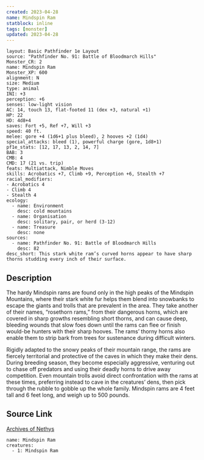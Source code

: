 ```yaml
---
created: 2023-04-28
name: Mindspin Ram
statblock: inline
tags: [monster]
updated: 2023-04-28
---
```

```statblock
layout: Basic Pathfinder 1e Layout
source: "Pathfinder No. 91: Battle of Bloodmarch Hills"
Monster_CR: 2
name: Mindspin Ram
Monster_XP: 600
alignment: N
size: Medium
type: animal
INI: +3
perception: +6
senses: low-light vision
AC: 14, touch 13, flat-footed 11 (dex +3, natural +1)
HP: 22
HD: 4d8+4
saves: Fort +5, Ref +7, Will +3
speed: 40 ft.
melee: gore +4 (1d6+1 plus bleed), 2 hooves +2 (1d4)
special_attacks: bleed (1), powerful charge (gore, 1d8+1)
pf1e_stats: [12, 17, 13, 2, 14, 7]
BAB: 3
CMB: 4
CMD: 17 (21 vs. trip)
feats: Multiattack, Nimble Moves
skills: Acrobatics +7, Climb +9, Perception +6, Stealth +7
racial_modifiers:
- Acrobatics 4
- Climb 4
- Stealth 4
ecology:
  - name: Environment
    desc: cold mountains
  - name: Organisation
    desc: solitary, pair, or herd (3-12)
  - name: Treasure
    desc: none
sources:
  - name: Pathfinder No. 91: Battle of Bloodmarch Hills
    desc: 82
desc_short: This stark white ram’s curved horns appear to have sharp thorns studding every inch of their surface.
```
## Description
The hardy Mindspin rams are found only in the high peaks of the Mindspin Mountains, where their stark white fur helps them blend into snowbanks to escape the giants and trolls that are prevalent in the area. They take another of their names, “rosethorn rams,” from their dangerous horns, which are covered in sharp growths resembling short thorns, and can cause deep, bleeding wounds that slow foes down until the rams can flee or finish would-be hunters with their sharp hooves. The rams’ thorny horns also enable them to strip bark from trees for sustenance during difficult winters.

Rigidly adapted to the snowy peaks of their mountain range, the rams are fiercely territorial and protective of the caves in which they make their dens. During breeding season, they become especially aggressive, venturing out to chase off predators and using their deadly horns to drive away competition. Even mountain trolls avoid direct confrontation with the rams at these times, preferring instead to cave in the creatures’ dens, then pick through the rubble to gobble up the whole family. Mindspin rams are 4 feet tall and 6 feet long, and weigh up to 500 pounds.
## Source Link
[Archives of Nethys](https://aonprd.com/MonsterDisplay.aspx?ItemName=Mindspin%20Ram)
```encounter-table
name: Mindspin Ram
creatures:
  - 1: Mindspin Ram
```
